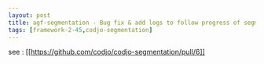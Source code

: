 ```yaml
---
layout: post
title: agf-segmentation - Bug fix & add logs to follow progress of segmentation
tags: [framework-2-45,codjo-segmentation]
---
```

see : [[https://github.com/codjo/codjo-segmentation/pull/6]]